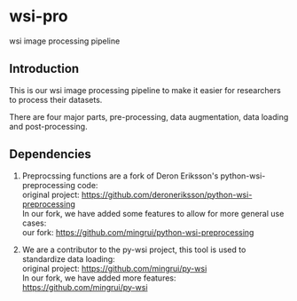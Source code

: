 # wsi-pro
wsi image processing pipeline

## Introduction
This is our wsi image processing pipeline to make it easier for researchers to process their datasets.  

There are four major parts, pre-processing, data augmentation, data loading and post-processing.

## Dependencies
1. Preprocssing functions are a fork of Deron Eriksson's python-wsi-preprocessing code:  
original project: https://github.com/deroneriksson/python-wsi-preprocessing  
In our fork, we have added some features to allow for more general use cases:  
our fork: https://github.com/mingrui/python-wsi-preprocessing  

2. We are a contributor to the py-wsi project, this tool is used to standardize data loading:  
original project: https://github.com/mingrui/py-wsi  
In our fork, we have added more features:    
https://github.com/mingrui/py-wsi

